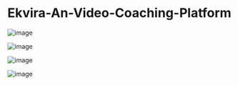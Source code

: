 # Ekvira-An-Video-Coaching-Platform
![image](https://github.com/user-attachments/assets/bfe7cd42-e107-457f-8703-40e1519d9756)

![image](https://github.com/user-attachments/assets/82bafb10-57e9-4c68-8753-3fa70542bff2)

![image](https://github.com/user-attachments/assets/4dee6f03-9a3b-4302-9463-a8879c0e89d8)

![image](https://github.com/user-attachments/assets/b18c62dd-9d42-48b0-bebc-237ba8b980c2)

